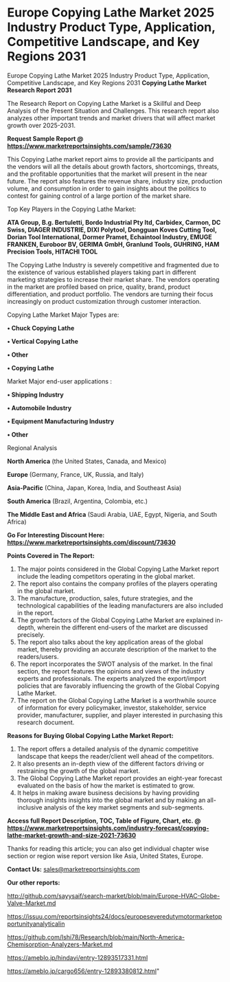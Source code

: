 # Europe Copying Lathe Market 2025 Industry Product Type, Application, Competitive Landscape, and Key Regions 2031
Europe Copying Lathe Market 2025 Industry Product Type, Application, Competitive Landscape, and Key Regions 2031
<strong>Copying Lathe Market Research Report 2031</strong>

The Research Report on Copying Lathe Market is a Skillful and Deep Analysis of the Present Situation and Challenges. This research report also analyzes other important trends and market drivers that will affect market growth over 2025-2031.

<strong>Request Sample Report @ <a href=https://www.marketreportsinsights.com/sample/73630>https://www.marketreportsinsights.com/sample/73630</a></strong>

This Copying Lathe market report aims to provide all the participants and the vendors will all the details about growth factors, shortcomings, threats, and the profitable opportunities that the market will present in the near future. The report also features the revenue share, industry size, production volume, and consumption in order to gain insights about the politics to contest for gaining control of a large portion of the market share.

Top Key Players in the Copying Lathe Market:

<strong>ATA Group, B.g. Bertuletti, Bordo Industrial Pty ltd, Carbidex, Carmon, DC Swiss, DIAGER INDUSTRIE, DIXI Polytool, Dongguan Koves Cutting Tool, Dorian Tool International, Dormer Pramet, Echaintool Industry, EMUGE FRANKEN, Euroboor BV, GERIMA GmbH, Granlund Tools, GUHRING, HAM Precision Tools, HITACHI TOOL</strong>

The Copying Lathe Industry is severely competitive and fragmented due to the existence of various established players taking part in different marketing strategies to increase their market share. The vendors operating in the market are profiled based on price, quality, brand, product differentiation, and product portfolio. The vendors are turning their focus increasingly on product customization through customer interaction.

Copying Lathe Market Major Types are:

<strong>• Chuck Copying Lathe

• Vertical Copying Lathe

• Other

• Copying Lathe</strong>

Market Major end-user applications :

<strong>• Shipping Industry

• Automobile Industry

• Equipment Manufacturing Industry

• Other</strong>

Regional Analysis

</u><strong><b>North America</b></strong> (the United States, Canada, and Mexico)

<strong><b>Europe </b></strong>(Germany, France, UK, Russia, and Italy)

<strong><b>Asia-Pacific</b></strong> (China, Japan, Korea, India, and Southeast Asia)

<strong><b>South America</b></strong> (Brazil, Argentina, Colombia, etc.)

<strong><b>The Middle East and Africa</b></strong> (Saudi Arabia, UAE, Egypt, Nigeria, and South Africa)

<strong>Go For Interesting Discount Here: <a href=https://www.marketreportsinsights.com/discount/73630>https://www.marketreportsinsights.com/discount/73630</a></strong>

<strong>Points Covered in The Report:</strong>
<ol>
  <li>The major points considered in the Global Copying Lathe Market report include the leading competitors operating in the global market.</li>
  <li>The report also contains the company profiles of the players operating in the global market.</li>
  <li>The manufacture, production, sales, future strategies, and the technological capabilities of the leading manufacturers are also included in the report.</li>
  <li>The growth factors of the Global Copying Lathe Market are explained in-depth, wherein the different end-users of the market are discussed precisely.</li>
  <li>The report also talks about the key application areas of the global market, thereby providing an accurate description of the market to the readers/users.</li>
  <li>The report incorporates the SWOT analysis of the market. In the final section, the report features the opinions and views of the industry experts and professionals. The experts analyzed the export/import policies that are favorably influencing the growth of the Global Copying Lathe Market.</li>
  <li>The report on the Global Copying Lathe Market is a worthwhile source of information for every policymaker, investor, stakeholder, service provider, manufacturer, supplier, and player interested in purchasing this research document.</li>
</ol>
<strong>Reasons for Buying Global Copying Lathe Market Report:</strong>

<ol>
  <li>The report offers a detailed analysis of the dynamic competitive landscape that keeps the reader/client well ahead of the competitors.</li>
  <li>It also presents an in-depth view of the different factors driving or restraining the growth of the global market.</li>
  <li>The Global Copying Lathe Market report provides an eight-year forecast evaluated on the basis of how the market is estimated to grow.</li>
  <li>It helps in making aware business decisions by having providing thorough insights insights into the global market and by making an all-inclusive analysis of the key market segments and sub-segments.</li>
</ol>
<strong>Access full Report Description, TOC, Table of Figure, Chart, etc. @ <a href=https://www.marketreportsinsights.com/industry-forecast/copying-lathe-market-growth-and-size-2021-73630>https://www.marketreportsinsights.com/industry-forecast/copying-lathe-market-growth-and-size-2021-73630</a></strong>


Thanks for reading this article; you can also get individual chapter wise section or region wise report version like Asia, United States, Europe.

<strong>Contact Us:</strong>
sales@marketreportsinsights.com

<strong>Our other reports:</strong>

<a href=http://github.com/sayysaif/search-market/blob/main/Europe-HVAC-Globe-Valve-Market.md>http://github.com/sayysaif/search-market/blob/main/Europe-HVAC-Globe-Valve-Market.md</a>

<a href=https://issuu.com/reportsinsights24/docs/europeseveredutymotormarketopportunityanalyticalin>https://issuu.com/reportsinsights24/docs/europeseveredutymotormarketopportunityanalyticalin</a>

<a href=https://github.com/Ishi78/Research/blob/main/North-America-Chemisorption-Analyzers-Market.md>https://github.com/Ishi78/Research/blob/main/North-America-Chemisorption-Analyzers-Market.md</a>

<a href=https://ameblo.jp/hindavi/entry-12893517331.html>https://ameblo.jp/hindavi/entry-12893517331.html</a>

<a href=https://ameblo.jp/cargo656/entry-12893380812.html>https://ameblo.jp/cargo656/entry-12893380812.html</a>"
